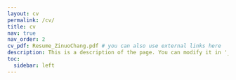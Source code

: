 ```yaml
---
layout: cv
permalink: /cv/
title: cv
nav: true
nav_order: 2
cv_pdf: Resume_ZinuoChang.pdf # you can also use external links here
description: This is a description of the page. You can modify it in '_pages/cv.md'. You can also change or remove the top pdf download button.
toc:
  sidebar: left
---
```

